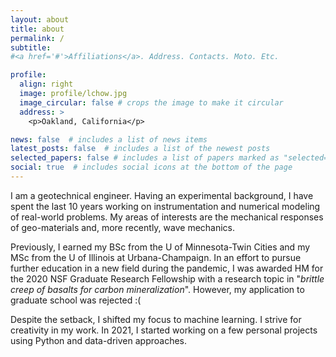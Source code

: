 ```yaml
---
layout: about
title: about
permalink: /
subtitle: 
#<a href='#'>Affiliations</a>. Address. Contacts. Moto. Etc.

profile:
  align: right
  image: profile/lchow.jpg
  image_circular: false # crops the image to make it circular
  address: >
    <p>Oakland, California</p>

news: false  # includes a list of news items
latest_posts: false  # includes a list of the newest posts
selected_papers: false # includes a list of papers marked as "selected={true}"
social: true  # includes social icons at the bottom of the page
---
```


I am a geotechnical engineer. Having an experimental background, I have spent the last 10 years working on instrumentation and numerical modeling of real-world problems. 
My areas of interests are the mechanical responses of geo-materials and, more recently, wave mechanics.

Previously, I earned my BSc from the U of Minnesota-Twin Cities and my MSc from the U of Illinois at Urbana-Champaign. 
In an effort to pursue further education in a new field during the pandemic, I was awarded HM for the 2020 NSF Graduate Research Fellowship 
with a research topic in "*brittle creep of basalts for carbon mineralization*". 
However, my application to graduate school was rejected :( 

Despite the setback, I shifted my focus to machine learning. I strive for creativity in my work. 
In 2021, I started working on a few personal projects using Python and data-driven approaches.
